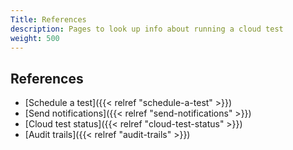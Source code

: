 ```yaml
---
Title: References 
description: Pages to look up info about running a cloud test
weight: 500
---
```


## References

- [Schedule a test]({{< relref "schedule-a-test" >}})
- [Send notifications]({{< relref "send-notifications" >}})
- [Cloud test status]({{< relref "cloud-test-status" >}})
- [Audit trails]({{< relref "audit-trails" >}})

